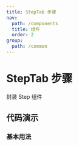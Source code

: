 ```yaml
---
title: StepTab 步骤
nav:
  path: /components
  title: 组件
  order: 2
group:
  path: /common
---
```


# StepTab 步骤

封装 Step 组件

## 代码演示

### 基本用法

<code src="./demo/basic.tsx"></code>

<API src="./index.tsx"></API>
